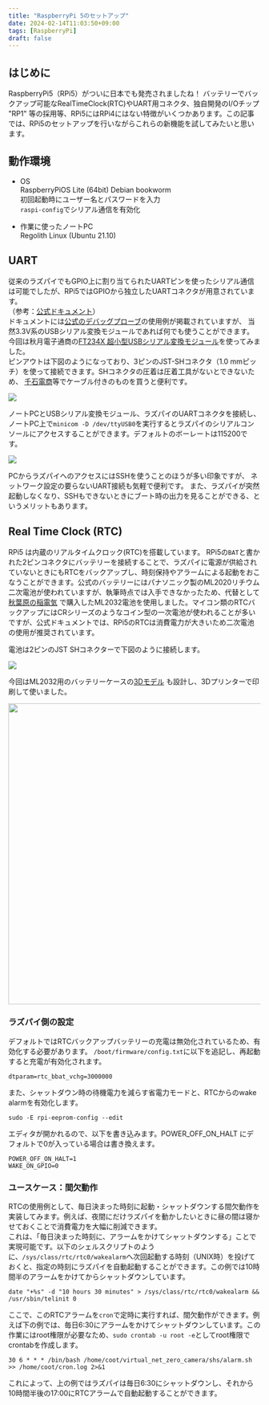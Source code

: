 ```yaml
---
title: "RaspberryPi 5のセットアップ"
date: 2024-02-14T11:03:50+09:00
tags: [RaspberryPi]
draft: false
---
```

## はじめに
RaspberryPi5（RPi5）がついに日本でも発売されましたね！
バッテリーでバックアップ可能なRealTimeClock(RTC)やUART用コネクタ、独自開発のI/Oチップ "RP1" 等の採用等、RPi5にはRPi4にはない特徴がいくつかあります。この記事では、RPi5のセットアップを行いながらこれらの新機能を試してみたいと思います。

## 動作環境
- OS    
    RaspberryPiOS Lite (64bit) Debian bookworm  
    初回起動時にユーザー名とパスワードを入力  
    `raspi-config`でシリアル通信を有効化

- 作業に使ったノートPC    
    Regolith Linux (Ubuntu 21.10)

## UART
従来のラズパイでもGPIO上に割り当てられたUARTピンを使ったシリアル通信は可能でしたが、RPi5ではGPIOから独立したUARTコネクタが用意されています。  
（参考：[公式ドキュメント](https://www.raspberrypi.com/documentation/computers/raspberry-pi-5.html#uart-connector)）  
ドキュメントには[公式のデバッグプローブ](https://www.raspberrypi.com/documentation/microcontrollers/debug-probe.html)の使用例が掲載されていますが、
当然3.3V系のUSBシリアル変換モジュールであれば何でも使うことができます。今回は秋月電子通商の[FT234X 超小型USBシリアル変換モジュール](https://akizukidenshi.com/catalog/g/g108461/)を使ってみました。  
ピンアウトは下図のようになっており、3ピンのJST-SHコネクタ（1.0 mmピッチ）を使って接続できます。SHコネクタの圧着は圧着工具がないとできないため、
[千石電商](https://www.sengoku.co.jp/mod/sgk_cart/search.php?cid=4283)等でケーブル付きのものを買うと便利です。

![](images/rpi5/uart.png)

ノートPCとUSBシリアル変換モジュール、ラズパイのUARTコネクタを接続し、ノートPC上で`minicom -D /dev/ttyUSB0`を実行するとラズパイのシリアルコンソールにアクセスすることができます。デフォルトのボーレートは115200です。

![](images/rpi/serial_console.png)

PCからラズパイへのアクセスにはSSHを使うことのほうが多い印象ですが、
ネットワーク設定の要らないUART接続も気軽で便利です。
また、ラズパイが突然起動しなくなり、SSHもできないときにブート時の出力を見ることができる、というメリットもあります。

## Real Time Clock (RTC)
  RPi5 は内蔵のリアルタイムクロック(RTC)を搭載しています。 RPi5の`BAT`と書かれた2ピンコネクタにバッテリーを接続することで、ラズパイに電源が供給されていないときにもRTCをバックアップし、時刻保持やアラームによる起動をおこなうことができます。公式のバッテリーにはパナソニック製のML2020リチウム二次電池が使われていますが、執筆時点では入手できなかったため、代替として [秋葉原の稲電気](https://www.google.co.jp/maps?q=%E6%9D%B1%E4%BA%AC%E9%83%BD%E5%8D%83%E4%BB%A3%E7%94%B0%E5%8C%BA%E5%A4%96%E7%A5%9E%E7%94%B0%EF%BC%91%E2%88%92%EF%BC%91%EF%BC%90%E2%88%92%EF%BC%91%EF%BC%91+%E7%A8%B2%E9%9B%BB%E6%A9%9F%EF%BC%88%E6%A0%AA%EF%BC%89&hl=ja&ie=UTF8&ll=35.698771,139.770856&spn=0.007946,0.016512&sll=35.698754,139.77077&sspn=0.007946,0.016512&oq=%E6%9D%B1%E4%BA%AC%E9%83%BD%E5%8D%83%E4%BB%A3%E7%94%B0%E5%8C%BA%E5%A4%96%E7%A5%9E%E7%94%B01-10-11%E3%80%80%E7%A8%B2&brcurrent=3,0x60188c1d19d478ff:0x8738b18b0465d817,0&hq=%E6%9D%B1%E4%BA%AC%E9%83%BD%E5%8D%83%E4%BB%A3%E7%94%B0%E5%8C%BA%E5%A4%96%E7%A5%9E%E7%94%B0%EF%BC%91%E2%88%92%EF%BC%91%EF%BC%90%E2%88%92%EF%BC%91%EF%BC%91+%E7%A8%B2%E9%9B%BB%E6%A9%9F%EF%BC%88%E6%A0%AA%EF%BC%89&t=m&z=17) で購入したML2032電池を使用しました。マイコン類のRTCバックアップにはCRシリーズのようなコイン型の一次電池が使われることが多いですが、公式ドキュメントでは、RPi5のRTCは消費電力が大きいため二次電池の使用が推奨されています。
  
  電池は2ピンのJST SHコネクターで下図のように接続します。

  ![](images/rpi5/rtc.png)
  
  今回はML2032用のバッテリーケースの[3Dモデル](https://www.printables.com/model/763228-ml2032-coin-battery-holder) も設計し、3Dプリンターで印刷して使いました。
  
  <img src="https://media.printables.com/media/prints/763228/images/5946592_4405a640-32fc-4d6b-836e-ac848ddbdb41_f4461794-0f60-4ea4-bd25-681d3daf7f83/thumbs/inside/1280x960/jpg/ml2032_holder.webp" width=600>
  
  ### ラズパイ側の設定
  デフォルトではRTCバックアップバッテリーの充電は無効化されているため、有効化する必要があります。
  `/boot/firmware/config.txt`に以下を追記し、再起動すると充電が有効化されます。
  ```
  dtparam=rtc_bbat_vchg=3000000
  ```
  また、シャットダウン時の待機電力を減らす省電力モードと、RTCからのwake alarmを有効化します。
  ```
  sudo -E rpi-eeprom-config --edit
  ```
  エディタが開かれるので、以下を書き込みます。POWER_OFF_ON_HALT にデフォルトで0が入っている場合は書き換えます。
  ```
  POWER_OFF_ON_HALT=1 
  WAKE_ON_GPIO=0
  ```
  ### ユースケース：間欠動作
  RTCの使用例として、毎日決まった時刻に起動・シャットダウンする間欠動作を実装してみます。例えば、夜間にだけラズパイを動かしたいときに昼の間は寝かせておくことで消費電力を大幅に削減できます。  
  これは、「毎日決まった時刻に、アラームをかけてシャットダウンする」ことで実現可能です。以下のシェルスクリプトのように、`/sys/class/rtc/rtc0/wakealarm`へ次回起動する時刻（UNIX時）を投げておくと、指定の時刻にラズパイを自動起動することができます。この例では10時間半のアラームをかけてからシャットダウンしています。
  ```
  date "+%s" -d "10 hours 30 minutes" > /sys/class/rtc/rtc0/wakealarm && /usr/sbin/telinit 0
  ```
  ここで、このRTCアラームを`cron`で定時に実行すれば、間欠動作ができます。例えば下の例では、毎日6:30にアラームをかけてシャットダウンしています。この作業にはroot権限が必要なため、`sudo crontab -u root -e`としてroot権限でcrontabを作成します。
  ```
  30 6 * * * /bin/bash /home/coot/virtual_net_zero_camera/shs/alarm.sh >> /home/coot/cron.log 2>&1
  ```
  これによって、上の例ではラズパイは毎日6:30にシャットダウンし、それから10時間半後の17:00にRTCアラームで自動起動することができます。